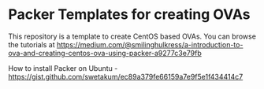 # Packer Templates for creating OVAs

This repository is a template to create CentOS based OVAs. You can browse the tutorials at https://medium.com/@smilinghulkress/a-introduction-to-ova-and-creating-centos-ova-using-packer-a9277c3e79fb

How to install Packer on Ubuntu - https://gist.github.com/swetakum/ec89a379fe66159a7e9f5e1f434414c7
